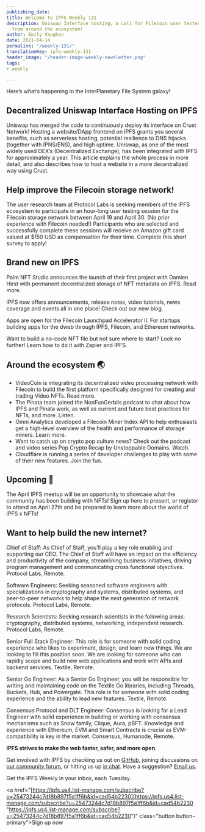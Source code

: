```yaml
---
publishing_date: 
title: Welcome to IPFS Weekly 131
description: Uniswap Interface hosting, a call for Filecoin user testers, and more
  from around the ecosystem!
author: Emily Vaughan
date: 2021-04-14
permalink: "/weekly-131/"
translationKey: ipfs-weekly-131
header_image: "/header-image-weekly-newsletter.png"
tags:
- weekly

---
```

Here’s what’s happening in the InterPlanetary File System galaxy!

## Decentralized Uniswap Interface Hosting on IPFS

Uniswap has merged the code to continuously deploy its interface on Crust Network! Hosting a website/DApp frontend on IPFS grants you several benefits, such as serverless hosting, potential resilience to DNS hijacks (together with IPNS/ENS), and high uptime. Uniswap, as one of the most widely used DEX’s (Decentralized Exchange), has been integrated with IPFS for approximately a year. This article explains the whole process in more detail, and also describes how to host a website in a more decentralized way using Crust.

## Help improve the Filecoin storage network!

The user research team at Protocol Labs is seeking members of the IPFS ecosystem to participate in an hour-long user testing session for the Filecoin storage network between April 19 and April 30. (No prior experience with Filecoin needed!) Participants who are selected and successfully complete these sessions will receive an Amazon gift card valued at $150 USD as compensation for their time. Complete this short survey to apply!

## Brand new on IPFS

Palm NFT Studio announces the launch of their first project with Damien Hirst with permanent decentralized storage of NFT metadata on IPFS. Read more.

IPFS now offers announcements, release notes, video tutorials, news coverage and events all in one place! Check out our new blog.

Apps are open for the Filecoin Launchpad Accelerator II. For startups building apps for the dweb through IPFS, Filecoin, and Ethereum networks.

Want to build a no-code NFT file but not sure where to start? Look no further! Learn how to do it with Zapier and IPFS.

## Around the ecosystem 🌏

* VideoCoin is integrating its decentralized video processing network with Filecoin to build the first platform specifically designed for creating and trading Video NFTs. Read more.
* The Pinata team joined the NonFunGerbils podcast to chat about how IPFS and Pinata work, as well as current and future best practices for NFTs, and more. Listen.
* Omni Analytics developed a Filecoin Miner Index API to help enthusiasts get a high-level overview of the health and performance of storage miners. Learn more.
* Want to catch up on crypto pop culture news? Check out the podcast and video series Pop Crypto Recap by Unstoppable Domains. Watch.
* Cloudflare is running a series of developer challenges to play with some of their new features. Join the fun.

## Upcoming 📅

The April IPFS meetup will be an opportunity to showcase what the community has been building with NFTs! Sign up here to present, or register to attend on April 27th and be prepared to learn more about the world of IPFS x NFTs!

## Want to help build the new internet?

Chief of Staff: As Chief of Staff, you’ll play a key role enabling and supporting our CEO. The Chief of Staff will have an impact on the efficiency and productivity of the company, streamlining business initiatives, driving program management and communicating cross functional objectives. Protocol Labs, Remote.

Software Engineers: Seeking seasoned software engineers with specializations in cryptography and systems, distributed systems, and peer-to-peer networks to help shape the next generation of network protocols. Protocol Labs, Remote.

Research Scientists: Seeking research scientists in the following areas: cryptography, distributed systems, networking, independent research. Protocol Labs, Remote.

Senior Full Stack Engineer: This role is for someone with solid coding experience who likes to experiment, design, and learn new things. We are looking to fill this position soon. We are looking for someone who can rapidly scope and build new web applications and work with APIs and backend services. Textile, Remote.

Senior Go Engineer: As a Senior Go Engineer, you will be responsible for writing and maintaining code on the Textile Go libraries, including Threads, Buckets, Hub, and Powergate. This role is for someone with solid coding experience and the ability to lead new features. Textile, Remote.

Consensus Protocol and DLT Engineer:  Consensus is looking for a Lead Engineer with solid experience in building or working with consensus mechanisms such as Snow family, Clique, Aura, pBFT. Knowledge and experience with Ethereum, EVM and Smart Contracts is crucial as EVM-compatibility is key in the market. Consensus, Humanode, Remote.

**IPFS strives to make the web faster, safer, and more open.**

Get involved with IPFS by checking us out on [GitHub](https://github.com/ipfs), joining discussions on [our community forum](https://discuss.ipfs.io/), or hitting us up [in chat](https://riot.im/app/#/room/#ipfs:matrix.org). Have a suggestion? [Email us](mailto:newsletter@ipfs.io).

Get the IPFS Weekly in your inbox, each Tuesday. <p><a href="[https://ipfs.us4.list-manage.com/subscribe?u=25473244c7d18b897f5a1ff6b&id=cad54b2230](https://ipfs.us4.list-manage.com/subscribe?u=25473244c7d18b897f5a1ff6b&id=cad54b2230 "https://ipfs.us4.list-manage.com/subscribe?u=25473244c7d18b897f5a1ff6b&id=cad54b2230")" class="button button-primary">Sign up now</a></p>